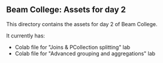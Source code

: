 ## Beam College: Assets for day 2

This directory contains the assets for day 2 of Beam College.

It currently has:
 * Colab file for "Joins & PCollection splitting" lab
 * Colab file for "Advanced grouping and aggregations" lab


